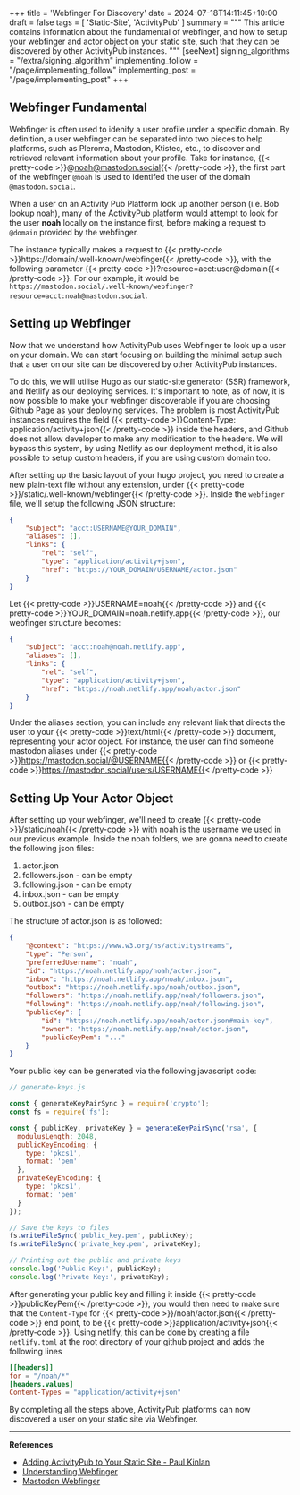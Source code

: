 +++
title = 'Webfinger For Discovery'
date = 2024-07-18T14:11:45+10:00
draft = false
tags = [ 'Static-Site', 'ActivityPub' ]
summary = """
This article contains information about the fundamental of webfinger, and how to setup your webfinger and actor object on your static site, such that they can be discovered by other ActivityPub instances.
"""
[seeNext]
	signing_algorithms = "/extra/signing_algorithm"
	implementing_follow = "/page/implementing_follow"
	implementing_post = "/page/implementing_post"
+++

## Webfinger Fundamental

Webfinger is often used to idenify a user profile under a specific domain. By definition, a user webfinger can be separated into two pieces to help platforms, such as Pleroma, Mastodon, Ktistec, etc., to discover and retrieved relevant information about your profile. Take for instance, {{< pretty-code >}}@noah@mastodon.social{{< /pretty-code >}}, the first part of the webfinger `@noah` is used to identifed the user of the domain `@mastodon.social`. 

When a user on an Activity Pub Platform look up another person (i.e. Bob lookup noah), many of the ActivityPub platform would attempt to look for the user **noah** locally on the instance first, before making a request to `@domain` provided by the webfinger. 
 
The instance typically makes a request to {{< pretty-code >}}https://domain/.well-known/webfinger{{< /pretty-code >}}, with the following parameter {{< pretty-code >}}?resource=acct:user@domain{{< /pretty-code >}}. For our example, it would be `https://mastodon.social/.well-known/webfinger?resource=acct:noah@mastodon.social`.

## Setting up Webfinger

Now that we understand how ActivityPub uses Webfinger to look up a user on your domain. We can start focusing on building the minimal setup such that a user on our site can be discovered by other ActivityPub instances.

To do this, we will utilise Hugo as our static-site generator (SSR) framework, and Netlify as our deploying services. It's important to note, as of now, it is now possible to make your webfinger discoverable if you are choosing Github Page as your deploying services. The problem is most ActivityPub instances requires the field {{< pretty-code >}}Content-Type: application/activity+json{{< /pretty-code >}} inside the headers, and Github does not allow developer to make any modification to the headers. We will bypass this system, by using Netlify as our deployment method, it is also possible to setup custom headers, if you are using custom domain too.

After setting up the basic layout of your hugo project, you need to create a new plain-text file without any extension, under {{< pretty-code >}}/static/.well-known/webfinger{{< /pretty-code >}}. Inside the `webfinger` file, we'll setup the following JSON structure:

```json
{
	"subject": "acct:USERNAME@YOUR_DOMAIN",
	"aliases": [],
	"links": {
		"rel": "self",
		"type": "application/activity+json",
		"href": "https://YOUR_DOMAIN/USERNAME/actor.json"
	}
}
```

Let {{< pretty-code >}}USERNAME=noah{{< /pretty-code >}} and {{< pretty-code >}}YOUR_DOMAIN=noah.netlify.app{{< /pretty-code >}}, our webfinger structure becomes:

```json
{
	"subject": "acct:noah@noah.netlify.app",
	"aliases": [],
	"links": {
		"rel": "self",
		"type": "application/activity+json",
		"href": "https://noah.netlify.app/noah/actor.json"
	}
}
``` 

Under the aliases section, you can include any relevant link that directs the user to your {{< pretty-code >}}text/html{{< /pretty-code >}} document, representing your actor object. For instance, the user can find someone mastodon aliases under {{< pretty-code >}}https://mastodon.social/@USERNAME{{< /pretty-code >}} or {{< pretty-code >}}https://mastodon.social/users/USERNAME{{< /pretty-code >}}

## Setting Up Your Actor Object

After setting up your webfinger, we'll need to create {{< pretty-code >}}/static/noah{{< /pretty-code >}} with noah is the username we used in our previous example. Inside the noah folders, we are gonna need to create the following json files: 
1. actor.json 
2. followers.json - can be empty
3. following.json - can be empty
4. inbox.json - can be empty
5. outbox.json - can be empty

The structure of actor.json is as followed:

```json
{
	"@context": "https://www.w3.org/ns/activitystreams",
	"type": "Person",
	"preferredUsername": "noah",
	"id": "https://noah.netlify.app/noah/actor.json",
	"inbox": "https://noah.netlify.app/noah/inbox.json",
	"outbox": "https://noah.netlify.app/noah/outbox.json",
	"followers": "https://noah.netlify.app/noah/followers.json",
	"following": "https://noah.netlify.app/noah/following.json",
	"publicKey": {
		"id": "https://noah.netlify.app/noah/actor.json#main-key", 
		"owner": "https://noah.netlify.app/noah/actor.json",
		"publicKeyPem": "..."
	}
}
```

Your public key can be generated via the following javascript code: 

```javascript
// generate-keys.js

const { generateKeyPairSync } = require('crypto');
const fs = require('fs');

const { publicKey, privateKey } = generateKeyPairSync('rsa', {
  modulusLength: 2048,
  publicKeyEncoding: {
    type: 'pkcs1',
    format: 'pem'
  },
  privateKeyEncoding: {
    type: 'pkcs1',
    format: 'pem'
  }
});

// Save the keys to files
fs.writeFileSync('public_key.pem', publicKey);
fs.writeFileSync('private_key.pem', privateKey);

// Printing out the public and private keys
console.log('Public Key:', publicKey);
console.log('Private Key:', privateKey);

```

After generating your public key and filling it inside {{< pretty-code >}}publicKeyPem{{< /pretty-code >}}, you would then need to make sure that the `Content-Type` for {{< pretty-code >}}/noah/actor.json{{< /pretty-code >}} end point, to be {{< pretty-code >}}application/activity+json{{< /pretty-code >}}. Using netlify, this can be done by creating a file `netlify.toml` at the root directory of your github project and adds the following lines
```toml
[[headers]]
for = "/noah/*"
[headers.values]
Content-Types = "application/activity+json"
```

By completing all the steps above, ActivityPub platforms can now discovered a user on your static site via Webfinger.

---

**References** 
- [Adding ActivityPub to Your Static Site - Paul Kinlan](https://paul.kinlan.me/adding-activity-pub-to-your-static-site/)
- [Understanding Webfinger](https://webfinger.net/)
- [Mastodon Webfinger](https://docs.joinmastodon.org/spec/webfinger/)

